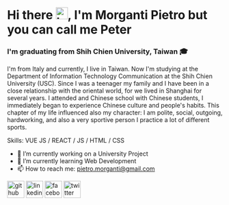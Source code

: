 # Hi there <img src="https://user-images.githubusercontent.com/1303154/88677602-1635ba80-d120-11ea-84d8-d263ba5fc3c0.gif" width="28px" alt="hi">, I'm Morganti Pietro but you can call me Peter

### I'm graduating from Shih Chien University, Taiwan 🎓
I'm from Italy and currently, I live in Taiwan. 
Now I'm studying at the Department of Information Technology Communication at the Shih Chien University (USC). 
Since I was a teenager my family and I have been in a close relationship with the oriental world, for we lived in Shanghai for several years. I attended and Chinese school with Chinese students, I immediately began to experience Chinese culture and people's habits. This chapter of my life influenced also my character: I am polite, social, outgoing, hardworking, and also a very sportive person I practice a lot of different sports.

Skills: VUE JS / REACT / JS / HTML / CSS

- 🔭 I’m currently working on a University Project 
- 🌱 I’m currently learning Web Development 
- 📫 How to reach me: pietro.morganti@gmail.com 

[<img src='https://cdn.jsdelivr.net/npm/simple-icons@3.0.1/icons/github.svg' alt='github' height='40'>](https://github.com/PieMorga97)  [<img src='https://cdn.jsdelivr.net/npm/simple-icons@3.0.1/icons/linkedin.svg' alt='linkedin' height='40'>](https://www.linkedin.com/in/pietro-morganti/)  [<img src='https://cdn.jsdelivr.net/npm/simple-icons@3.0.1/icons/facebook.svg' alt='facebook' height='40'>](https://www.facebook.com/pietro.morganti.97)  [<img src='https://cdn.jsdelivr.net/npm/simple-icons@3.0.1/icons/twitter.svg' alt='twitter' height='40'>](https://twitter.com/PieMorga97)
